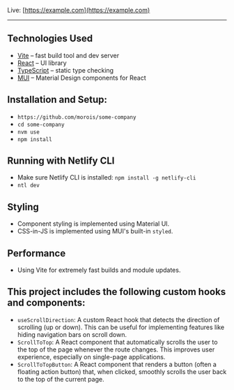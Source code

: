 Live: [https://example.com](https://example.com)

---

## Technologies Used

- [Vite](https://vitejs.dev/) – fast build tool and dev server
- [React](https://react.dev/) – UI library
- [TypeScript](https://www.typescriptlang.org/) – static type checking
- [MUI](https://mui.com/) – Material Design components for React

## Installation and Setup:

- `https://github.com/morois/some-company`
- `cd some-company`
- `nvm use`
- `npm install`

## Running with Netlify CLI

- Make sure Netlify CLI is installed: `npm install -g netlify-cli`
- `ntl dev`

## Styling

- Component styling is implemented using Material UI.
- CSS-in-JS is implemented using MUI's built-in `styled`.

## Performance

- Using Vite for extremely fast builds and module updates.

## This project includes the following custom hooks and components:

- `useScrollDirection`: A custom React hook that detects the direction of scrolling (up or down). This can be useful for implementing features like hiding navigation bars on scroll down.
- `ScrollToTop`: A React component that automatically scrolls the user to the top of the page whenever the route changes. This improves user experience, especially on single-page applications.
- `ScrollToTopButton`: A React component that renders a button (often a floating action button) that, when clicked, smoothly scrolls the user back to the top of the current page.
